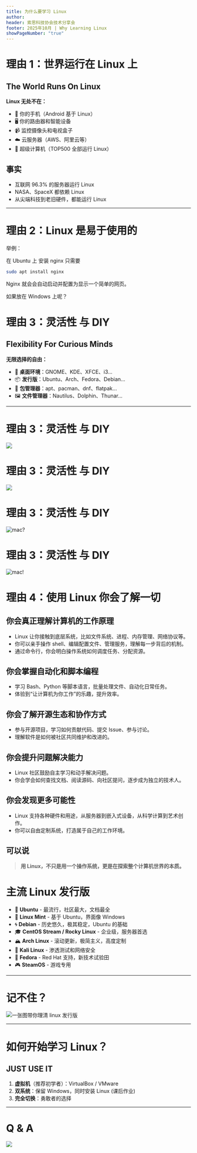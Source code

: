 ```yaml
---
title: 为什么要学习 Linux
author:
header: 索思科技协会技术分享会
footer: 2025年10月 | Why Learning Linux
showPageNumber: "true"
---
```


# 理由 1：世界运行在 Linux 上

## The World Runs On Linux

**Linux 无处不在：**

- 📱 你的手机（Android 基于 Linux）
- 🖥️ 你的路由器和智能设备
- 📹 监控摄像头和电视盒子
- ☁️ 云服务器（AWS、阿里云等）
- 🚀 超级计算机（TOP500 全部运行 Linux）

## 事实

- 互联网 96.3% 的服务器运行 Linux
- NASA、SpaceX 都依赖 Linux
- 从尖端科技到老旧硬件，都能运行 Linux

---

# 理由 2：Linux 是易于使用的

举例：

在 Ubuntu 上 安装 nginx 只需要

```bash
sudo apt install nginx
```

Nginx 就会会自动启动并配置为显示一个简单的网页。

如果放在 Windows 上呢？


# 理由 3：灵活性 与 DIY 

## Flexibility For Curious Minds

**无限选择的自由：**

- 🎨 **桌面环境**：GNOME、KDE、XFCE、i3...
- 📦 **发行版**：Ubuntu、Arch、Fedora、Debian...
- 🔧 **包管理器**：apt、pacman、dnf、flatpak...
- 🖼️ **文件管理器**：Nautilus、Dolphin、Thunar...

---


# 理由 3：灵活性 与 DIY 

![](/image/hyprland_screenshot.webp)

# 理由 3：灵活性 与 DIY 

![](/image/hyprland-desktop.avif)

# 理由 3：灵活性 与 DIY 

![mac?](/image/Linux_desktop_01.png)

# 理由 3：灵活性 与 DIY 

![mac!](/image/linux_desktop_02.png)


# 理由 4：使用 Linux 你会了解一切

## 你会真正理解计算机的工作原理

- Linux 让你接触到底层系统，比如文件系统、进程、内存管理、网络协议等。
- 你可以亲手操作 shell、编辑配置文件、管理服务，理解每一步背后的机制。
- 通过命令行，你会明白操作系统如何调度任务、分配资源。

## 你会掌握自动化和脚本编程

- 学习 Bash、Python 等脚本语言，批量处理文件、自动化日常任务。
- 体验到“让计算机为你工作”的乐趣，提升效率。

## 你会了解开源生态和协作方式

- 参与开源项目，学习如何贡献代码、提交 Issue、参与讨论。
- 理解软件是如何被社区共同维护和改进的。

## 你会提升问题解决能力

- Linux 社区鼓励自主学习和动手解决问题。
- 你会学会如何查找文档、阅读源码、向社区提问，逐步成为独立的技术人。

## 你会发现更多可能性

- Linux 支持各种硬件和用途，从服务器到嵌入式设备，从科学计算到艺术创作。
- 你可以自由定制系统，打造属于自己的工作环境。

## 可以说

> **用 Linux，不只是用一个操作系统，更是在探索整个计算机世界的本质。**

# 主流 Linux 发行版

- 🐧 **Ubuntu** - 最流行，社区最大，文档最全
- 🎩 **Linux Mint** - 基于 Ubuntu，界面像 Windows
- 🌀 **Debian** - 历史悠久，极其稳定，Ubuntu 的基础
- 🎓 **CentOS Stream / Rocky Linux** - 企业级，服务器首选
- 🏔️ **Arch Linux** - 滚动更新，极简主义，高度定制
- 🐉 **Kali Linux** - 渗透测试和网络安全
- 🎩 **Fedora** - Red Hat 支持，新技术试验田
- 🎮 **SteamOS** - 游戏专用

---

# 记不住？

![一张图带你理清 linux 发行版](/image/one-photo.png)

---

# 如何开始学习 Linux？

## JUST USE IT

1. **虚拟机**（推荐初学者）：VirtualBox / VMware
2. **双系统**：保留 Windows，同时安装 Linux (课后作业)
3. **完全切换**：勇敢者的选择

---


# Q & A

![](/image/qa.png)